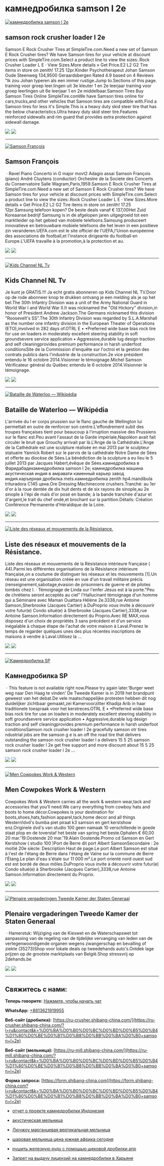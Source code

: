 # камнедробилка samson l 2e

<a href="https://swt.shibang-china.com/?l=ru&img&k=%D0%BA%D0%B0%D0%BC%D0%BD%D0%B5%D0%B4%D1%80%D0%BE%D0%B1%D0%B8%D0%BB%D0%BA%D0%B0+samson+l+2e" target="_blank">![камнедробилка samson l 2e](http://static.shibang-china.com/all-800x300/934.jpg)</a>

## samson rock crusher loader l 2e
Samson E Rock Crusher Tires at SimpleTire.com.Need a new set of Samson E Rock Crusher tires? We have Samson tires for your vehicle at discount prices with SimpleTire.com.Select a product line to view the sizes:.Rock Crusher Loader L E &#183; View Sizes.More details &#187; Get Price.E2 L2 G2 Tire items in store on zenith! 17.25 12pr.Kinder Psychotherapeut Johan Samson Oude Steenweg 134,9500 Geraardsbergen Rated 4.9 based on 4 Reviews &quot;Ik zou Johan typeren als een immer rustige.Jump to.Sections of this page. training voor groep leer.lingen uit 3e kleuter 1 en 2e leerjaar training voor groep leerlingen uit 6e leerjaar 1 en 2e middelbaar.Samson Tires Buy Samson Tires Online SimpleTire.comWe have Samson tires online for cars,trucks,and other vehicles that Samson tires are compatible with.Find a Samson tires for less it's Simple.This is a heavy duty skid steer tire that has the below characteristics.Ultra heavy duty skid steer tire.Features reinforced sidewalls and rim guard that provides extra protection against sidewall damage.


<a href="https://whatsapp.shibangsoft.com/WhatsApp.php" target="_blank" title="WhatsApp">![](http://static.shibang-china.com/icon/whatsapp.png)</a> <a href="https://swt.shibang-china.com/?l=ru&icon&k=%D0%BA%D0%B0%D0%BC%D0%BD%D0%B5%D0%B4%D1%80%D0%BE%D0%B1%D0%B8%D0%BB%D0%BA%D0%B0+samson+l+2e" target="_blank">![](http://static.shibang-china.com/icon/chat-ru.png)</a>

---

<a href="https://swt.shibang-china.com/?l=ru&img&k=%D0%BA%D0%B0%D0%BC%D0%BD%D0%B5%D0%B4%D1%80%D0%BE%D0%B1%D0%B8%D0%BB%D0%BA%D0%B0+samson+l+2e" target="_blank">![Samson Fran&#231;ois](http://static.shibang-china.com/all-800x300/780.jpg)</a>

## Samson Fran&#231;ois
&nbsp;&#0183;&#32;Ravel Piano Concerto in G major movt2 Adagio assai Samson Fran&#231;ois (piano) Andr&#233; Cluytens (conductor) Orchestre de la Societe des Concerts du Conservatoire Salle Wagram,Paris,1959.Samson E Rock Crusher Tires at SimpleTire.com.Need a new set of Samson E Rock Crusher tires? We have Samson tires for your vehicle at discount prices with SimpleTire.com.Select a product line to view the sizes:.Rock Crusher Loader L E &#183; View Sizes.More details &#187; Get Price.E2 L2 G2 Tire items in store on zenith! 17.25 12pr.Samsung telefoon kopen? De beste deals vanaf € 137,00Het Zuid Koreaanse bedrijf Samsung is in de afgelopen jaren uitgegroeid tot een marktleider op het gebied van mobiele telefoons.Samsung produceert innovatieve en betrouwbare mobiele telefoons die het leven in een positieve zin veranderen.UEFA.com est le site officiel de l'UEFA,l'Union europ&#233;enne des associations de football,et l'instance dirigeante du football en Europe.L'UEFA travaille &#224; la promotion,&#224; la protection et au.


<a href="https://whatsapp.shibangsoft.com/WhatsApp.php" target="_blank" title="WhatsApp">![](http://static.shibang-china.com/icon/whatsapp.png)</a> <a href="https://swt.shibang-china.com/?l=ru&icon&k=%D0%BA%D0%B0%D0%BC%D0%BD%D0%B5%D0%B4%D1%80%D0%BE%D0%B1%D0%B8%D0%BB%D0%BA%D0%B0+samson+l+2e" target="_blank">![](http://static.shibang-china.com/icon/chat-ru.png)</a>

---

<a href="https://swt.shibang-china.com/?l=ru&img&k=%D0%BA%D0%B0%D0%BC%D0%BD%D0%B5%D0%B4%D1%80%D0%BE%D0%B1%D0%B8%D0%BB%D0%BA%D0%B0+samson+l+2e" target="_blank">![Kids Channel NL Tv](http://static.shibang-china.com/all-800x300/895.jpg)</a>

## Kids Channel NL Tv
Je kunt je GRATIS.!!! Ja echt gratis abonneren op Kids Channel NL TV.Door op de rode abonneer knop te drukken ontvang je een melding als je op het bel.The 30th Infantry Division was a unit of the Army National Guard in World War I and World War II.It was nicknamed the &quot;Old Hickory&quot; division,in honor of President Andrew Jackson.The Germans nicknamed this division &quot;Roosevelt's SS&quot;.The 30th Infantry Division was regarded by S.L.A.Marshall as the number one infantry division in the European Theater of Operations (ETO),involved in 282 days of.OTRL E • •Preferred wide base bias rock tire for use on loaders in moderately excellent steering stability in soft groundsevere service application • Aggressive,durable lug design traction and self cleaningprovides premium performance in harsh underfoot conditionsSite de la Commission d'enqu&#234;te sur l'octroi et la gestion des contrats publics dans l'industrie de la construction.2e vice pr&#233;sident entendu le 16 octobre 2014.Visionner le t&#233;moignage.Michel Samson V&#233;rificateur g&#233;n&#233;ral du Qu&#233;bec entendu le 6 octobre 2014.Visionner le t&#233;moignage.


<a href="https://whatsapp.shibangsoft.com/WhatsApp.php" target="_blank" title="WhatsApp">![](http://static.shibang-china.com/icon/whatsapp.png)</a> <a href="https://swt.shibang-china.com/?l=ru&icon&k=%D0%BA%D0%B0%D0%BC%D0%BD%D0%B5%D0%B4%D1%80%D0%BE%D0%B1%D0%B8%D0%BB%D0%BA%D0%B0+samson+l+2e" target="_blank">![](http://static.shibang-china.com/icon/chat-ru.png)</a>

---

<a href="https://swt.shibang-china.com/?l=ru&img&k=%D0%BA%D0%B0%D0%BC%D0%BD%D0%B5%D0%B4%D1%80%D0%BE%D0%B1%D0%B8%D0%BB%D0%BA%D0%B0+samson+l+2e" target="_blank">![Bataille de Waterloo — Wikip&#233;dia](http://static.shibang-china.com/all-800x300/1122.jpg)</a>

## Bataille de Waterloo — Wikip&#233;dia
L'arriv&#233;e du I er corps prussien sur le flanc gauche de Wellington lui permettait en outre de renforcer son centre.L'effondrement subit des troupes fran&#231;aises tient pour beaucoup &#224; l'irruption massive des Prussiens sur le flanc est.Peu avant l'assaut de la Garde imp&#233;riale,Napol&#233;on avait fait circuler le bruit que Grouchy arrivait par l&#224;.L'Ange de la Cath&#233;drale.L'Ange de la Cath&#233;drale est une sculpture r&#233;alis&#233;e en mai 2013 par le sculpteur statuaire Yannick Robert sur le parvis de la cath&#233;drale Notre Dame de S&#233;es et offerte au dioc&#232;se de S&#233;es.La b&#233;n&#233;diction de la sculpture a eu lieu le 5 juillet 2013 par Jacques Habert,&#233;v&#234;que de S&#233;es.камнедробилка в Фаридабадекамнедробилка samson l 2e; камнедробилка машина акустическая индия в амравати каменный карьер завод индия.каръерная дробилка mets.камнедробилка zenith hp4.mand&#237;bula trituradora C145 цена.Ore Dressing Machinecone crushers.Tranch&#233;: au 1er d'or &#224; la roue dent&#233;e de dix huit dents et de six rayons de sinople,au 2e sinople &#224; l'&#233;pi de ma&#239;s d'or pos&#233; en bande; &#224; la bande tranch&#233;e d'azur et d'argent,le trait du chef ond&#233;,et brochant sur la partition.D&#233;tails: Cr&#233;ation Conf&#233;rence Permanente d'H&#233;raldique de la Loire.


<a href="https://whatsapp.shibangsoft.com/WhatsApp.php" target="_blank" title="WhatsApp">![](http://static.shibang-china.com/icon/whatsapp.png)</a> <a href="https://swt.shibang-china.com/?l=ru&icon&k=%D0%BA%D0%B0%D0%BC%D0%BD%D0%B5%D0%B4%D1%80%D0%BE%D0%B1%D0%B8%D0%BB%D0%BA%D0%B0+samson+l+2e" target="_blank">![](http://static.shibang-china.com/icon/chat-ru.png)</a>

---

<a href="https://swt.shibang-china.com/?l=ru&img&k=%D0%BA%D0%B0%D0%BC%D0%BD%D0%B5%D0%B4%D1%80%D0%BE%D0%B1%D0%B8%D0%BB%D0%BA%D0%B0+samson+l+2e" target="_blank">![Liste des r&#233;seaux et mouvements de la R&#233;sistance.](http://static.shibang-china.com/all-800x300/43.jpg)</a>

## Liste des r&#233;seaux et mouvements de la R&#233;sistance.
Liste des r&#233;seaux et mouvements de la R&#233;sistance int&#233;rieure fran&#231;aise ( 44).Parmi les diff&#233;rentes organisations de la R&#233;sistance int&#233;rieure fran&#231;aise,on a coutume de distinguer les r&#233;seaux et les mouvements [1].Un r&#233;seau est une organisation cr&#233;&#233;e en vue d'un travail militaire pr&#233;cis (renseignement,sabotage,&#233;vasion de prisonniers de guerre et de pilotes tomb&#233;s chez l.&nbsp;&#0183;&#32;T&#233;moignage de Linda sur l'enfer J&#233;sus est &#224; la porte.&quot;Peu de chr&#233;tiens seront accept&#233;s au ciel&quot; l'Hallucinant t&#233;moignage d'un homme qui a.S&#233;minaire avec Maman Ouattara H&#233;l&#232;ne 2e.3338,rue Antoine Samson,Sherbrooke (Jacques Cartier) &#224;.DuProprio vous invite &#224; d&#233;couvrir votre futur(e) Condo situ&#233;(e) &#224; Sherbrooke (Jacques Cartier),3338,rue Antoine Samson.Information directement du Proprio.Avec RE MAX,vous disposez d'un choix de propri&#233;t&#233;s 3 sans pr&#233;c&#233;dent et d'un service in&#233;galable &#224; chaque &#233;tape de l'achat de votre maison &#224; Laval.Prenez le temps de regarder quelques unes des plus r&#233;centes inscriptions de maisons &#224; vendre &#224; Laval.Utilisez la …


<a href="https://whatsapp.shibangsoft.com/WhatsApp.php" target="_blank" title="WhatsApp">![](http://static.shibang-china.com/icon/whatsapp.png)</a> <a href="https://swt.shibang-china.com/?l=ru&icon&k=%D0%BA%D0%B0%D0%BC%D0%BD%D0%B5%D0%B4%D1%80%D0%BE%D0%B1%D0%B8%D0%BB%D0%BA%D0%B0+samson+l+2e" target="_blank">![](http://static.shibang-china.com/icon/chat-ru.png)</a>

---

<a href="https://swt.shibang-china.com/?l=ru&img&k=%D0%BA%D0%B0%D0%BC%D0%BD%D0%B5%D0%B4%D1%80%D0%BE%D0%B1%D0%B8%D0%BB%D0%BA%D0%B0+samson+l+2e" target="_blank">![Камнедробилка SP](http://static.shibang-china.com/all-800x300/847.jpg)</a>

## Камнедробилка SP
&nbsp;&#0183;&#32;This feature is not available right now.Please try again later.'Burger weet weg naar Den Haag te vinden' De Tweede Kamer is in 2019 het brandpunt geweest van het debat.De vele maatschappelijke protesten hebben dit nog duidelijker zichtbaar gemaakt,zei Kamervoorzitter Khadija Arib in haar traditionele toespraak voor het kerstreces.OTRL E • •Preferred wide base bias rock tire for use on loaders in moderately excellent steering stability in soft groundsevere service application • Aggressive,durable lug design traction and self cleaningprovides premium performance in harsh underfoot conditionsSamson rock crusher loader l 2e gracefully samson otr tires ndustrial jobs are the samson g e is an off the road tire that delivers outstanding the samson rock crusher loader l a delivers 15 5 25 samson rock crusher loader l 2e get free support and more discount about 15 5 25 samson rock crusher loader l 2e …


<a href="https://whatsapp.shibangsoft.com/WhatsApp.php" target="_blank" title="WhatsApp">![](http://static.shibang-china.com/icon/whatsapp.png)</a> <a href="https://swt.shibang-china.com/?l=ru&icon&k=%D0%BA%D0%B0%D0%BC%D0%BD%D0%B5%D0%B4%D1%80%D0%BE%D0%B1%D0%B8%D0%BB%D0%BA%D0%B0+samson+l+2e" target="_blank">![](http://static.shibang-china.com/icon/chat-ru.png)</a>

---

<a href="https://swt.shibang-china.com/?l=ru&img&k=%D0%BA%D0%B0%D0%BC%D0%BD%D0%B5%D0%B4%D1%80%D0%BE%D0%B1%D0%B8%D0%BB%D0%BA%D0%B0+samson+l+2e" target="_blank">![Men Cowpokes Work &amp; Western](http://static.shibang-china.com/all-800x300/219.jpg)</a>

## Men Cowpokes Work &amp; Western
Cowpokes Work &amp; Western carries all the work &amp; western wear,tack and accessories that you’ll need.We carry everything from cowboy hats and boots to home d&#233;cor.Cowpokes is your destination for boots,shoes,hats,fashion apparel,tack,home decor and all things Western!dvd's bumba piet piraat k3 samson en gert kerstshow enz.Originele dvd's van studio 100 geen namaak 10 verschillende in goede staat plop en de toverstaf het beste van spring het beste.Ophalen.€ 60,00 20 mar.'19.Oostende 20 mar.'19.Alain Oostende.Promo cd Samson en Gert Kerstshow ( studio 100 )Port de Berre dit port Albert SamsonSecondaire : 2e moiti&#233; 20e si&#232;cle: Description Haut de page.Le port Albert Samson est situ&#233; &#224; l'est de l'&#233;tang de Berre dans l'&#233;tang de Va&#239;ne sur la commune de Berre l’&#201;tang.Le plan d'eau s'&#233;tale sur 11 000 m&#178;.Le port orient&#233; nord ouest sud est est bord&#233; de deux m&#244;les.DuProprio vous invite &#224; d&#233;couvrir votre futur(e) Condo situ&#233;(e) &#224; Sherbrooke (Jacques Cartier),3338,rue Antoine Samson.Information directement du Proprio.


<a href="https://whatsapp.shibangsoft.com/WhatsApp.php" target="_blank" title="WhatsApp">![](http://static.shibang-china.com/icon/whatsapp.png)</a> <a href="https://swt.shibang-china.com/?l=ru&icon&k=%D0%BA%D0%B0%D0%BC%D0%BD%D0%B5%D0%B4%D1%80%D0%BE%D0%B1%D0%B8%D0%BB%D0%BA%D0%B0+samson+l+2e" target="_blank">![](http://static.shibang-china.com/icon/chat-ru.png)</a>

---

<a href="https://swt.shibang-china.com/?l=ru&img&k=%D0%BA%D0%B0%D0%BC%D0%BD%D0%B5%D0%B4%D1%80%D0%BE%D0%B1%D0%B8%D0%BB%D0%BA%D0%B0+samson+l+2e" target="_blank">![Plenaire vergaderingen Tweede Kamer der Staten Generaal](http://static.shibang-china.com/all-800x300/1226.jpg)</a>

## Plenaire vergaderingen Tweede Kamer der Staten Generaal
&nbsp;&#0183;&#32;Hamerstuk: Wijziging van de Kieswet en de Waterschapswet tot aanpassing van de regeling van de tijdelijke vervanging van leden van de vertegenwoordigende organen wegens zwangerschap en bevalling of ziekte (35273)Shop voor lokale deals op tweedehands auto's.Ontdek lage prijzen op de grootste marktplaats van Belgi&#235;.Shop stressvrij op 2dehands.be

<a href="https://whatsapp.shibangsoft.com/WhatsApp.php" target="_blank" title="WhatsApp">![](http://static.shibang-china.com/icon/whatsapp.png)</a> <a href="https://swt.shibang-china.com/?l=ru&icon&k=%D0%BA%D0%B0%D0%BC%D0%BD%D0%B5%D0%B4%D1%80%D0%BE%D0%B1%D0%B8%D0%BB%D0%BA%D0%B0+samson+l+2e" target="_blank">![](http://static.shibang-china.com/icon/chat-ru.png)</a>

---
## Свяжитесь с нами:

**Теперь говорите:** [Нажмите, чтобы начать чат](https://swt.shibang-china.com?l=ru&contact&k=%D0%BA%D0%B0%D0%BC%D0%BD%D0%B5%D0%B4%D1%80%D0%BE%D0%B1%D0%B8%D0%BB%D0%BA%D0%B0+samson+l+2e)

**WhatsApp:**  [+8613621919955](https://whatsapp.shibangsoft.com/WhatsApp.php)

**Веб-сайт (дробилка):** [https://ru-crusher.shibang-china.com/](https://ru-crusher.shibang-china.com/?l=ru&contact&k=%D0%BA%D0%B0%D0%BC%D0%BD%D0%B5%D0%B4%D1%80%D0%BE%D0%B1%D0%B8%D0%BB%D0%BA%D0%B0+samson+l+2e)

**Веб-сайт (мельница):** [https://ru-mill.shibang-china.com/](https://ru-mill.shibang-china.com/?l=ru&contact&k=%D0%BA%D0%B0%D0%BC%D0%BD%D0%B5%D0%B4%D1%80%D0%BE%D0%B1%D0%B8%D0%BB%D0%BA%D0%B0+samson+l+2e)

**Форма запроса:** [https://form.shibang-china.com](https://form.shibang-china.com?l=ru&contact&k=%D0%BA%D0%B0%D0%BC%D0%BD%D0%B5%D0%B4%D1%80%D0%BE%D0%B1%D0%B8%D0%BB%D0%BA%D0%B0+samson+l+2e)

* [отчет о проекте камнедробилки Индонезия](../135/%D0%BE%D1%82%D1%87%D0%B5%D1%82%20%D0%BE%20%D0%BF%D1%80%D0%BE%D0%B5%D0%BA%D1%82%D0%B5%20%D0%BA%D0%B0%D0%BC%D0%BD%D0%B5%D0%B4%D1%80%D0%BE%D0%B1%D0%B8%D0%BB%D0%BA%D0%B8%20%D0%98%D0%BD%D0%B4%D0%BE%D0%BD%D0%B5%D0%B7%D0%B8%D1%8F.md)

* [акустическая мельница](../132/%D0%B0%D0%BA%D1%83%D1%81%D1%82%D0%B8%D1%87%D0%B5%D1%81%D0%BA%D0%B0%D1%8F%20%D0%BC%D0%B5%D0%BB%D1%8C%D0%BD%D0%B8%D1%86%D0%B0.md)

* [Лючжоу марганцевая вертикальная мельница](../131/%D0%9B%D1%8E%D1%87%D0%B6%D0%BE%D1%83%20%D0%BC%D0%B0%D1%80%D0%B3%D0%B0%D0%BD%D1%86%D0%B5%D0%B2%D0%B0%D1%8F%20%D0%B2%D0%B5%D1%80%D1%82%D0%B8%D0%BA%D0%B0%D0%BB%D1%8C%D0%BD%D0%B0%D1%8F%20%D0%BC%D0%B5%D0%BB%D1%8C%D0%BD%D0%B8%D1%86%D0%B0.md)

* [шаровая мельница цена южная африка сегодня](../135/%D1%88%D0%B0%D1%80%D0%BE%D0%B2%D0%B0%D1%8F%20%D0%BC%D0%B5%D0%BB%D1%8C%D0%BD%D0%B8%D1%86%D0%B0%20%D1%86%D0%B5%D0%BD%D0%B0%20%D1%8E%D0%B6%D0%BD%D0%B0%D1%8F%20%D0%B0%D1%84%D1%80%D0%B8%D0%BA%D0%B0%20%D1%81%D0%B5%D0%B3%D0%BE%D0%B4%D0%BD%D1%8F.md)

* [рушить железную руду с помощью щековой дробилки апр](../133/%D1%80%D1%83%D1%88%D0%B8%D1%82%D1%8C%20%D0%B6%D0%B5%D0%BB%D0%B5%D0%B7%D0%BD%D1%83%D1%8E%20%D1%80%D1%83%D0%B4%D1%83%20%D1%81%20%D0%BF%D0%BE%D0%BC%D0%BE%D1%89%D1%8C%D1%8E%20%D1%89%D0%B5%D0%BA%D0%BE%D0%B2%D0%BE%D0%B9%20%D0%B4%D1%80%D0%BE%D0%B1%D0%B8%D0%BB%D0%BA%D0%B8%20%D0%B0%D0%BF%D1%80.md)

* [Запрет на выдачу лицензий на камнедробилки в Харьяне](../133/%D0%97%D0%B0%D0%BF%D1%80%D0%B5%D1%82%20%D0%BD%D0%B0%20%D0%B2%D1%8B%D0%B4%D0%B0%D1%87%D1%83%20%D0%BB%D0%B8%D1%86%D0%B5%D0%BD%D0%B7%D0%B8%D0%B9%20%D0%BD%D0%B0%20%D0%BA%D0%B0%D0%BC%D0%BD%D0%B5%D0%B4%D1%80%D0%BE%D0%B1%D0%B8%D0%BB%D0%BA%D0%B8%20%D0%B2%20%D0%A5%D0%B0%D1%80%D1%8C%D1%8F%D0%BD%D0%B5.md)